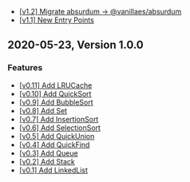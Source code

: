 <!-- <a id="2.0.0"></a>
## TBD, Version 2.0.0 -->

* [[v1.2] Migrate absurdum -> @vanillaes/absurdum](https://github.com/vanillaes/absurdum/releases/tag/v1.2.0)
* [[v1.1] New Entry Points](https://github.com/vanillaes/absurdum/issues/238)

<a id="1.0.0"></a>
## 2020-05-23, Version 1.0.0

### Features

* [[v0.11] Add LRUCache](https://github.com/vanillaes/computer-science/releases/tag/v0.11.0)
* [[v0.10] Add QuickSort](https://github.com/vanillaes/computer-science/releases/tag/v0.10.0)
* [[v0.9] Add BubbleSort](https://github.com/vanillaes/computer-science/releases/tag/v0.9.0)
* [[v0.8] Add Set](https://github.com/vanillaes/computer-science/releases/tag/v0.8.0)
* [[v0.7] Add InsertionSort](https://github.com/vanillaes/computer-science/releases/tag/v0.7.0)
* [[v0.6] Add SelectionSort](https://github.com/vanillaes/computer-science/releases/tag/v0.6.0)
* [[v0.5] Add QuickUnion](https://github.com/vanillaes/computer-science/releases/tag/v0.5.0)
* [[v0.4] Add QuickFind](https://github.com/vanillaes/computer-science/releases/tag/v0.4.0)
* [[v0.3] Add Queue](https://github.com/vanillaes/computer-science/releases/tag/v0.3.0)
* [[v0.2] Add Stack](https://github.com/vanillaes/computer-science/releases/tag/v0.2.0)
* [[v0.1] Add LinkedList](https://github.com/vanillaes/computer-science/releases/tag/v0.1.0)